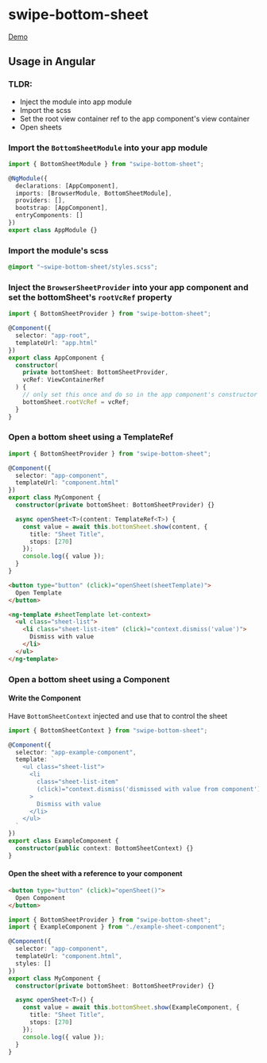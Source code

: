 # swipe-bottom-sheet

[Demo](https://joeflateau.github.io/typescript-bottom-sheet/)

## Usage in Angular

### TLDR:

- Inject the module into app module
- Import the scss
- Set the root view container ref to the app component's view container
- Open sheets

### Import the `BottomSheetModule` into your app module

```typescript
import { BottomSheetModule } from "swipe-bottom-sheet";

@NgModule({
  declarations: [AppComponent],
  imports: [BrowserModule, BottomSheetModule],
  providers: [],
  bootstrap: [AppComponent],
  entryComponents: []
})
export class AppModule {}
```

### Import the module's scss

```scss
@import "~swipe-bottom-sheet/styles.scss";
```

### Inject the `BrowserSheetProvider` into your app component and set the bottomSheet's `rootVcRef` property

```typescript
import { BottomSheetProvider } from "swipe-bottom-sheet";

@Component({
  selector: "app-root",
  templateUrl: "app.html"
})
export class AppComponent {
  constructor(
    private bottomSheet: BottomSheetProvider,
    vcRef: ViewContainerRef
  ) {
    // only set this once and do so in the app component's constructor
    bottomSheet.rootVcRef = vcRef;
  }
}
```

### Open a bottom sheet using a TemplateRef

```typescript
import { BottomSheetProvider } from "swipe-bottom-sheet";

@Component({
  selector: "app-component",
  templateUrl: "component.html"
})
export class MyComponent {
  constructor(private bottomSheet: BottomSheetProvider) {}

  async openSheet<T>(content: TemplateRef<T>) {
    const value = await this.bottomSheet.show(content, {
      title: "Sheet Title",
      stops: [270]
    });
    console.log({ value });
  }
}
```

```html
<button type="button" (click)="openSheet(sheetTemplate)">
  Open Template
</button>

<ng-template #sheetTemplate let-context>
  <ul class="sheet-list">
    <li class="sheet-list-item" (click)="context.dismiss('value')">
      Dismiss with value
    </li>
  </ul>
</ng-template>
```

### Open a bottom sheet using a Component

#### Write the Component

Have `BottomSheetContext` injected and use that to control the sheet

```typescript
import { BottomSheetContext } from "swipe-bottom-sheet";

@Component({
  selector: "app-example-component",
  template: `
    <ul class="sheet-list">
      <li
        class="sheet-list-item"
        (click)="context.dismiss('dismissed with value from component')"
      >
        Dismiss with value
      </li>
    </ul>
  `
})
export class ExampleComponent {
  constructor(public context: BottomSheetContext) {}
}
```

#### Open the sheet with a reference to your component

```html
<button type="button" (click)="openSheet()">
  Open Component
</button>
```

```typescript
import { BottomSheetProvider } from "swipe-bottom-sheet";
import { ExampleComponent } from "./example-sheet-component";

@Component({
  selector: "app-component",
  templateUrl: "component.html",
  styles: []
})
export class MyComponent {
  constructor(private bottomSheet: BottomSheetProvider) {}

  async openSheet<T>() {
    const value = await this.bottomSheet.show(ExampleComponent, {
      title: "Sheet Title",
      stops: [270]
    });
    console.log({ value });
  }
}
```
